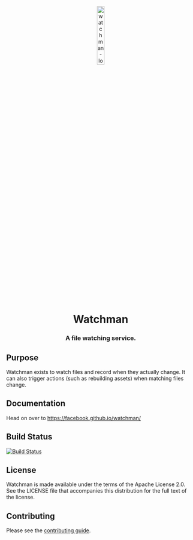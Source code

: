 <div align="center">
 <img src="website/static/logo.png" width="20%" height="20%" alt="watchman-logo">
 <h1>Watchman</h1>
 <h3>A file watching service.</h3>
</div>

## Purpose

Watchman exists to watch files and record when they actually change. It can
also trigger actions (such as rebuilding assets) when matching files change.

## Documentation

Head on over to https://facebook.github.io/watchman/

## Build Status

[![Build Status](https://github.com/facebook/watchman/workflows/CI/badge.svg)](https://github.com/facebook/watchman/actions?workflow=CI)

## License

Watchman is made available under the terms of the Apache License 2.0. See the
LICENSE file that accompanies this distribution for the full text of the
license.

## Contributing

Please see the [contributing guide](https://facebook.github.io/watchman/contributing.html).
